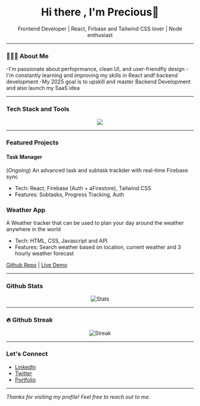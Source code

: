 <h1 align="center">Hi there , I'm Precious👋</h1>
<p align="center">Frontend Developer | React, Firbase and Tailwind CSS lover | Node enthusiast</p>

---

###  👩🏽‍🦰 About Me

-I'm passionate about perfoprmance, clean UI, and user-friendfly design
-I'm constantly learning and improving my skills in React andf backend development
-My 2025 goal is to upskill and master Backend Development and also launch my SaaS idea

---

### Tech Stack and Tools
<p align="center">
  <img src="https://skillicons.dev/icons?i=html,css,js,react,tailwind,vscode,github,firebase,mysql" />
</p>

---

### Featured Projects

#### **Task Manager**
(*Ongoing*)
An advanced task and subtask trackder with real-time Firebase sync
- Tech: React, Firebase (Auth + aFirestore), Tailwind CSS
- Features: Subtasks, Progress Tracking, Auth

### **Weather App**

A Weather tracker that can be used to plan your day around the weather anywhere in the world
- Tech: HTML, CSS, Javascript and API
- Features: Search weather based on location, current weather and 3 hourly weather forecast

[Github Repo](https://github.com/Precious-svg/weather-app) | [Live Demo](https://weather-app-precious.netlify.app/)

---

### Github Stats

<p align="center">
  <img src="https://github-readme-stats.vercel.app/api?username=Precious-svg&show_icons=true&theme=radical" alt="Stats" />
</p>

---

### 🔥 Github Streak

<p align="center">
  <img src="https://github-readme-streak-stats.demolab.com/?user=Precious-svg&theme=radical" alt="Streak" />
</p>

---

### Let's Connect

- [LinkedIn](https://www.linkedin.com/in/precious-ogwezhi-39a4a8201?utm_source=share&utm_cam-paign=share_via&utm_content=profile&utm_mediun=ios_app)
- [Twitter](https://x.com/adaogwezhi?s=21)
- [Portfolio](https://preciousogwezhi.netlify.app/)
  
---

*Thanks for visiting my profile! Feel free to reach out to me.*
